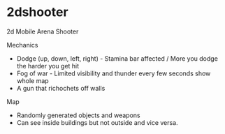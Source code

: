 # 2dshooter

2d Mobile Arena Shooter
 
Mechanics
* Dodge (up, down, left, right) - Stamina bar affected / More you dodge the harder you get hit
* Fog of war - Limited visibility and thunder every few seconds show whole map
* A gun that richochets off walls

Map
* Randomly generated objects and weapons
* Can see inside buildings but not outside and vice versa.
